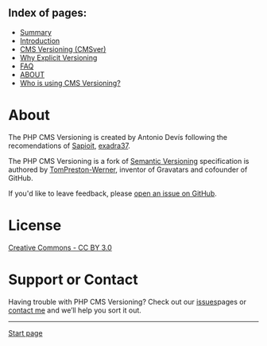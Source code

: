 Index of pages:
---------------

* [Summary](/README.md)
* [Introduction](/README.md)
* [CMS Versioning (CMSver)](/VERSIONING.md)
* [Why Explicit Versioning](/WHY.md)
* [FAQ](/FAQ.md)
* [ABOUT](/ABOUT.md)
* [Who is using CMS Versioning?](/USERS.md)

# About

The PHP CMS Versioning is created by Antonio Devís following the recomendations of [Sapioit](https://medium.com/sapioit/why-having-3-numbers-in-the-version-name-is-bad-92fc1f6bc73c), [exadra37](https://github.com/exadra37-versioning/semantic-versioning).

The PHP CMS Versioning is a fork of [Semantic Versioning](http://semver.org/) specification is authored by [TomPreston-Werner](http://tom.preston-werner.com), inventor of Gravatars and cofounder of GitHub.

If you'd like to leave feedback, please [open an issue on GitHub](https://github.com/colomet/CMSver/issues).


# License

[Creative Commons - CC BY 3.0](http://creativecommons.org/licenses/by/3.0/)


# Support or Contact

Having trouble with PHP CMS Versioning? Check out our [issues](https://github.com/colomet/CMSver/issues)pages or [contact me](https://www.linkedin.com/in/antonio-devis-lopez/) and we’ll help you sort it out.



---



[Start page](./)
